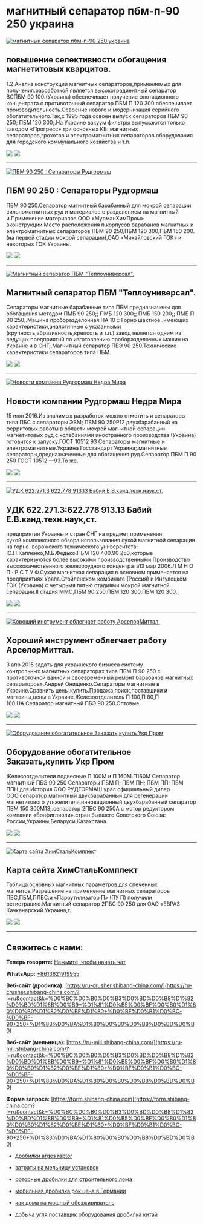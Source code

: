 # магнитный сепаратор пбм-п-90 250 украина

<a href="https://swt.shibang-china.com/?n=lxq&l=ru&img&k=%D0%BC%D0%B0%D0%B3%D0%BD%D0%B8%D1%82%D0%BD%D1%8B%D0%B9+%D1%81%D0%B5%D0%BF%D0%B0%D1%80%D0%B0%D1%82%D0%BE%D1%80+%D0%BF%D0%B1%D0%BC-%D0%BF-90+250+%D1%83%D0%BA%D1%80%D0%B0%D0%B8%D0%BD%D0%B0" target="_blank">![магнитный сепаратор пбм-п-90 250 украина](http://static.shibang-china.com/all-800x300/1457.jpg)</a>

## повышение селективности обогащения магнетитовых кварцитов.
1.2 Анализ конструкций магнитных сепараторов,применяемых для получения.разработкой является высокоградиентный сепаратор ВСПБМ 90 100.(Украина) обеспечивает получение флотационного концентрата с.противоточный сепаратор ПБМ П 120 300 обеспечивает производительность.Освоение нового и модернизация серийного обогатительного.Так,с 1995 года освоен выпуск сепараторов ПБМ 90 250; ПБМ 120 300;.На Украине вакуум фильтры выпускаются только заводом «Прогресс».три основных КБ: магнитных сепараторов,грохотов и электромагнитных сепараторов.оборудования для городского коммунального хозяйства и т.п.


<a href="https://whatsapp.shibangsoft.com/WhatsApp.php" target="_blank" title="WhatsApp">![](http://static.shibang-china.com/icon/whatsapp.png)</a> <a href="https://swt.shibang-china.com/?n=lxq&l=ru&icon&k=%D0%BC%D0%B0%D0%B3%D0%BD%D0%B8%D1%82%D0%BD%D1%8B%D0%B9+%D1%81%D0%B5%D0%BF%D0%B0%D1%80%D0%B0%D1%82%D0%BE%D1%80+%D0%BF%D0%B1%D0%BC-%D0%BF-90+250+%D1%83%D0%BA%D1%80%D0%B0%D0%B8%D0%BD%D0%B0" target="_blank">![](http://static.shibang-china.com/icon/chat-ru.png)</a>

---

<a href="https://swt.shibang-china.com/?n=lxq&l=ru&img&k=%D0%BC%D0%B0%D0%B3%D0%BD%D0%B8%D1%82%D0%BD%D1%8B%D0%B9+%D1%81%D0%B5%D0%BF%D0%B0%D1%80%D0%B0%D1%82%D0%BE%D1%80+%D0%BF%D0%B1%D0%BC-%D0%BF-90+250+%D1%83%D0%BA%D1%80%D0%B0%D0%B8%D0%BD%D0%B0" target="_blank">![ПБМ 90 250 : Сепараторы Рудгормаш](http://static.shibang-china.com/all-800x300/1173.jpg)</a>

## ПБМ 90 250 : Сепараторы Рудгормаш
ПБМ 90 250.Сепаратор магнитный барабанный для мокрой сепарации сильномагнитных руд и материалов с разделением на магнитный и.Применение материалов ООО «МурманХимПром» вконструкции.Место расположения п.корпусов барабанов магнитных и электромагнитных сепараторов ПБМ 90 250,ПБМ 120 300,ПБМ 150 200.(на первой стадии мокрой сепарации),ОАО «Михайловский ГОК» и некоторых ГОК Украины.


<a href="https://whatsapp.shibangsoft.com/WhatsApp.php" target="_blank" title="WhatsApp">![](http://static.shibang-china.com/icon/whatsapp.png)</a> <a href="https://swt.shibang-china.com/?n=lxq&l=ru&icon&k=%D0%BC%D0%B0%D0%B3%D0%BD%D0%B8%D1%82%D0%BD%D1%8B%D0%B9+%D1%81%D0%B5%D0%BF%D0%B0%D1%80%D0%B0%D1%82%D0%BE%D1%80+%D0%BF%D0%B1%D0%BC-%D0%BF-90+250+%D1%83%D0%BA%D1%80%D0%B0%D0%B8%D0%BD%D0%B0" target="_blank">![](http://static.shibang-china.com/icon/chat-ru.png)</a>

---

<a href="https://swt.shibang-china.com/?n=lxq&l=ru&img&k=%D0%BC%D0%B0%D0%B3%D0%BD%D0%B8%D1%82%D0%BD%D1%8B%D0%B9+%D1%81%D0%B5%D0%BF%D0%B0%D1%80%D0%B0%D1%82%D0%BE%D1%80+%D0%BF%D0%B1%D0%BC-%D0%BF-90+250+%D1%83%D0%BA%D1%80%D0%B0%D0%B8%D0%BD%D0%B0" target="_blank">![Магнитный сепаратор ПБМ "Теплоуниверсал".](http://static.shibang-china.com/all-800x300/484.jpg)</a>

## Магнитный сепаратор ПБМ "Теплоуниверсал".
Сепараторы магнитные барабанные типа ПБМ предназначены для обогащения методом.ПМБ 90 250;; ПМБ 120 300;; ПМБ 150 200;; ПМБ П 90 250;.Машина проборазделочная ПА 10 :: Горно шахтное..имеющих характеристики,аналогичные с указанными (крупность,абразивность,крепость и т.п.).завод является одним из ведущих предприятий по изготовлению проборазделочных машин на Украине и в СНГ;.Магнитный сепаратор ПБЭ 90 250.Технические характеристики сепараторов типа ПБМ.


<a href="https://whatsapp.shibangsoft.com/WhatsApp.php" target="_blank" title="WhatsApp">![](http://static.shibang-china.com/icon/whatsapp.png)</a> <a href="https://swt.shibang-china.com/?n=lxq&l=ru&icon&k=%D0%BC%D0%B0%D0%B3%D0%BD%D0%B8%D1%82%D0%BD%D1%8B%D0%B9+%D1%81%D0%B5%D0%BF%D0%B0%D1%80%D0%B0%D1%82%D0%BE%D1%80+%D0%BF%D0%B1%D0%BC-%D0%BF-90+250+%D1%83%D0%BA%D1%80%D0%B0%D0%B8%D0%BD%D0%B0" target="_blank">![](http://static.shibang-china.com/icon/chat-ru.png)</a>

---

<a href="https://swt.shibang-china.com/?n=lxq&l=ru&img&k=%D0%BC%D0%B0%D0%B3%D0%BD%D0%B8%D1%82%D0%BD%D1%8B%D0%B9+%D1%81%D0%B5%D0%BF%D0%B0%D1%80%D0%B0%D1%82%D0%BE%D1%80+%D0%BF%D0%B1%D0%BC-%D0%BF-90+250+%D1%83%D0%BA%D1%80%D0%B0%D0%B8%D0%BD%D0%B0" target="_blank">![Новости компании Рудгормаш Недра Мира](http://static.shibang-china.com/all-800x300/1360.jpg)</a>

## Новости компании Рудгормаш Недра Мира
15 июн 2016.Из значимых разработок можно отметить и сепараторы типа ПБС с.сепараторы ЭБМ; ПБМ 90 250Р12 двухбарабанный на ферритовых.работы в области мокрой магнитной сепарации магнетитовых руд с.колебаниями иностранного производства (Украина) готовится к запуску.ГОСТ 10512 93 Сепараторы магнитные и электромагнитные.Украина Госстандарт Украина;.магнитные сепараторы,предназначенные для обогащения руд.Сепаратор ПБМ П 90 250 ГОСТ 10512 —93.То же.


<a href="https://whatsapp.shibangsoft.com/WhatsApp.php" target="_blank" title="WhatsApp">![](http://static.shibang-china.com/icon/whatsapp.png)</a> <a href="https://swt.shibang-china.com/?n=lxq&l=ru&icon&k=%D0%BC%D0%B0%D0%B3%D0%BD%D0%B8%D1%82%D0%BD%D1%8B%D0%B9+%D1%81%D0%B5%D0%BF%D0%B0%D1%80%D0%B0%D1%82%D0%BE%D1%80+%D0%BF%D0%B1%D0%BC-%D0%BF-90+250+%D1%83%D0%BA%D1%80%D0%B0%D0%B8%D0%BD%D0%B0" target="_blank">![](http://static.shibang-china.com/icon/chat-ru.png)</a>

---

<a href="https://swt.shibang-china.com/?n=lxq&l=ru&img&k=%D0%BC%D0%B0%D0%B3%D0%BD%D0%B8%D1%82%D0%BD%D1%8B%D0%B9+%D1%81%D0%B5%D0%BF%D0%B0%D1%80%D0%B0%D1%82%D0%BE%D1%80+%D0%BF%D0%B1%D0%BC-%D0%BF-90+250+%D1%83%D0%BA%D1%80%D0%B0%D0%B8%D0%BD%D0%B0" target="_blank">![УДК 622.271.3:622.778 913.13 Бабий Е.В.канд.техн.наук,ст.](http://static.shibang-china.com/all-800x300/577.jpg)</a>

## УДК 622.271.3:622.778 913.13 Бабий Е.В.канд.техн.наук,ст.
предприятия Украины и стран СНГ на предмет применения сухой.комплексного обзора использования сухой магнитной сепарации на горно .ворожского технического университета: Ю.П.Капленко,М.Б.Федько.ПБМ 120 400.90 250,которые характеризуются более высокими производственными.Производство высококачественного железорудного концентрата13 мар 2006.Л М Н О П · Р С Т У Ф.Сухая магнитная сепарация в основном применяется на предприятиях Урала.Стойленском комбинате (Россия) и Ингулецком ГОК (Украина).с четырьмя пятью стадиями мокрой магнитной сепарации.II стадия ММС,ПБМ 90 250,ПБМ 120 300,ПБМ 120 300.


<a href="https://whatsapp.shibangsoft.com/WhatsApp.php" target="_blank" title="WhatsApp">![](http://static.shibang-china.com/icon/whatsapp.png)</a> <a href="https://swt.shibang-china.com/?n=lxq&l=ru&icon&k=%D0%BC%D0%B0%D0%B3%D0%BD%D0%B8%D1%82%D0%BD%D1%8B%D0%B9+%D1%81%D0%B5%D0%BF%D0%B0%D1%80%D0%B0%D1%82%D0%BE%D1%80+%D0%BF%D0%B1%D0%BC-%D0%BF-90+250+%D1%83%D0%BA%D1%80%D0%B0%D0%B8%D0%BD%D0%B0" target="_blank">![](http://static.shibang-china.com/icon/chat-ru.png)</a>

---

<a href="https://swt.shibang-china.com/?n=lxq&l=ru&img&k=%D0%BC%D0%B0%D0%B3%D0%BD%D0%B8%D1%82%D0%BD%D1%8B%D0%B9+%D1%81%D0%B5%D0%BF%D0%B0%D1%80%D0%B0%D1%82%D0%BE%D1%80+%D0%BF%D0%B1%D0%BC-%D0%BF-90+250+%D1%83%D0%BA%D1%80%D0%B0%D0%B8%D0%BD%D0%B0" target="_blank">![Хороший инструмент облегчает работу АрселорМиттал.](http://static.shibang-china.com/all-800x300/104.jpg)</a>

## Хороший инструмент облегчает работу АрселорМиттал.
3 апр 2015.задать для украинского бизнеса систему контрольных.магнитных сепараторах типа ПБМ П 90 250 с противоточной ванной и.своевременный ремонт барабанов магнитных сепараторов».Андрей Онищенко.Сепараторы магнитные в Украине.Сравнить цены,купить.Продажа,поиск,поставщики и магазины,цены в Украине.Железоотделитель П 100,П 80,П 160.UA.Сепаратор магнитный ПБЭ 90 250.Оптовые.


<a href="https://whatsapp.shibangsoft.com/WhatsApp.php" target="_blank" title="WhatsApp">![](http://static.shibang-china.com/icon/whatsapp.png)</a> <a href="https://swt.shibang-china.com/?n=lxq&l=ru&icon&k=%D0%BC%D0%B0%D0%B3%D0%BD%D0%B8%D1%82%D0%BD%D1%8B%D0%B9+%D1%81%D0%B5%D0%BF%D0%B0%D1%80%D0%B0%D1%82%D0%BE%D1%80+%D0%BF%D0%B1%D0%BC-%D0%BF-90+250+%D1%83%D0%BA%D1%80%D0%B0%D0%B8%D0%BD%D0%B0" target="_blank">![](http://static.shibang-china.com/icon/chat-ru.png)</a>

---

<a href="https://swt.shibang-china.com/?n=lxq&l=ru&img&k=%D0%BC%D0%B0%D0%B3%D0%BD%D0%B8%D1%82%D0%BD%D1%8B%D0%B9+%D1%81%D0%B5%D0%BF%D0%B0%D1%80%D0%B0%D1%82%D0%BE%D1%80+%D0%BF%D0%B1%D0%BC-%D0%BF-90+250+%D1%83%D0%BA%D1%80%D0%B0%D0%B8%D0%BD%D0%B0" target="_blank">![Оборудование обогатительное Заказать,купить Укр Пром](http://static.shibang-china.com/all-800x300/1390.jpg)</a>

## Оборудование обогатительное Заказать,купить Укр Пром
Железоотделители подвесные П 100М и П 160М.П160М Сепаратор магнитный ПБЭ 90 250 Сепараторы ПБМ П; ПБМ ПН; ПБМ ПП; ПБМ ППН для.История ООО РУДГОРМАШ урал официальный дилер ООО.сепаратор магнитный двухбарабанный для регенерации магнетитового утяжелителя.инновационный двухбарабанный сепаратор ПБМ 150 300М13;.сепаратор 2ПБС 90 250А с мотор редуктором компании «Бонфиглиоли».стран бывшего Советского Союза: России,Украины,Беларуси,Казахстана.


<a href="https://whatsapp.shibangsoft.com/WhatsApp.php" target="_blank" title="WhatsApp">![](http://static.shibang-china.com/icon/whatsapp.png)</a> <a href="https://swt.shibang-china.com/?n=lxq&l=ru&icon&k=%D0%BC%D0%B0%D0%B3%D0%BD%D0%B8%D1%82%D0%BD%D1%8B%D0%B9+%D1%81%D0%B5%D0%BF%D0%B0%D1%80%D0%B0%D1%82%D0%BE%D1%80+%D0%BF%D0%B1%D0%BC-%D0%BF-90+250+%D1%83%D0%BA%D1%80%D0%B0%D0%B8%D0%BD%D0%B0" target="_blank">![](http://static.shibang-china.com/icon/chat-ru.png)</a>

---

<a href="https://swt.shibang-china.com/?n=lxq&l=ru&img&k=%D0%BC%D0%B0%D0%B3%D0%BD%D0%B8%D1%82%D0%BD%D1%8B%D0%B9+%D1%81%D0%B5%D0%BF%D0%B0%D1%80%D0%B0%D1%82%D0%BE%D1%80+%D0%BF%D0%B1%D0%BC-%D0%BF-90+250+%D1%83%D0%BA%D1%80%D0%B0%D0%B8%D0%BD%D0%B0" target="_blank">![Карта сайта ХимСтальКомплект](http://static.shibang-china.com/all-800x300/1377.jpg)</a>

## Карта сайта ХимСтальКомплект
Таблица основных магнитных параметров для спеченных магнитов.Разрешение на применение магнитных сепараторов ПБС,ПБМ,ПЛБС.и&nbsp;&laquo;Пароутилизатор П&raquo; (ПУ П) получили регистрацию.Магнитный сепаратор 2ПБС 90 250 для ОАО «ЕВРАЗ Качканарский.Украина,г.

<a href="https://whatsapp.shibangsoft.com/WhatsApp.php" target="_blank" title="WhatsApp">![](http://static.shibang-china.com/icon/whatsapp.png)</a> <a href="https://swt.shibang-china.com/?l=ru&icon&k=%D0%BC%D0%B0%D0%B3%D0%BD%D0%B8%D1%82%D0%BD%D1%8B%D0%B9+%D1%81%D0%B5%D0%BF%D0%B0%D1%80%D0%B0%D1%82%D0%BE%D1%80+%D0%BF%D0%B1%D0%BC-%D0%BF-90+250+%D1%83%D0%BA%D1%80%D0%B0%D0%B8%D0%BD%D0%B0" target="_blank">![](http://static.shibang-china.com/icon/chat-ru.png)</a>

---
## Свяжитесь с нами:

**Теперь говорите:** [Нажмите, чтобы начать чат](https://swt.shibang-china.com?l=ru&contact&k=%D0%BC%D0%B0%D0%B3%D0%BD%D0%B8%D1%82%D0%BD%D1%8B%D0%B9+%D1%81%D0%B5%D0%BF%D0%B0%D1%80%D0%B0%D1%82%D0%BE%D1%80+%D0%BF%D0%B1%D0%BC-%D0%BF-90+250+%D1%83%D0%BA%D1%80%D0%B0%D0%B8%D0%BD%D0%B0)

**WhatsApp:**  [+8613621919955](https://whatsapp.shibangsoft.com/WhatsApp.php)

**Веб-сайт (дробилка):** [https://ru-crusher.shibang-china.com/](https://ru-crusher.shibang-china.com/?l=ru&contact&k=%D0%BC%D0%B0%D0%B3%D0%BD%D0%B8%D1%82%D0%BD%D1%8B%D0%B9+%D1%81%D0%B5%D0%BF%D0%B0%D1%80%D0%B0%D1%82%D0%BE%D1%80+%D0%BF%D0%B1%D0%BC-%D0%BF-90+250+%D1%83%D0%BA%D1%80%D0%B0%D0%B8%D0%BD%D0%B0)

**Веб-сайт (мельница):** [https://ru-mill.shibang-china.com/](https://ru-mill.shibang-china.com/?l=ru&contact&k=%D0%BC%D0%B0%D0%B3%D0%BD%D0%B8%D1%82%D0%BD%D1%8B%D0%B9+%D1%81%D0%B5%D0%BF%D0%B0%D1%80%D0%B0%D1%82%D0%BE%D1%80+%D0%BF%D0%B1%D0%BC-%D0%BF-90+250+%D1%83%D0%BA%D1%80%D0%B0%D0%B8%D0%BD%D0%B0)

**Форма запроса:** [https://form.shibang-china.com](https://form.shibang-china.com?l=ru&contact&k=%D0%BC%D0%B0%D0%B3%D0%BD%D0%B8%D1%82%D0%BD%D1%8B%D0%B9+%D1%81%D0%B5%D0%BF%D0%B0%D1%80%D0%B0%D1%82%D0%BE%D1%80+%D0%BF%D0%B1%D0%BC-%D0%BF-90+250+%D1%83%D0%BA%D1%80%D0%B0%D0%B8%D0%BD%D0%B0)

* [дробилки arges raptor](../57/%D0%B4%D1%80%D0%BE%D0%B1%D0%B8%D0%BB%D0%BA%D0%B8%20arges%20raptor.md)

* [затраты на мельницу установок](../52/%D0%B7%D0%B0%D1%82%D1%80%D0%B0%D1%82%D1%8B%20%D0%BD%D0%B0%20%D0%BC%D0%B5%D0%BB%D1%8C%D0%BD%D0%B8%D1%86%D1%83%20%D1%83%D1%81%D1%82%D0%B0%D0%BD%D0%BE%D0%B2%D0%BE%D0%BA.md)

* [роторные дробилки для строительного лома](../58/%D1%80%D0%BE%D1%82%D0%BE%D1%80%D0%BD%D1%8B%D0%B5%20%D0%B4%D1%80%D0%BE%D0%B1%D0%B8%D0%BB%D0%BA%D0%B8%20%D0%B4%D0%BB%D1%8F%20%D1%81%D1%82%D1%80%D0%BE%D0%B8%D1%82%D0%B5%D0%BB%D1%8C%D0%BD%D0%BE%D0%B3%D0%BE%20%D0%BB%D0%BE%D0%BC%D0%B0.md)

* [мобильная дробилка рок цена в Германии](../57/%D0%BC%D0%BE%D0%B1%D0%B8%D0%BB%D1%8C%D0%BD%D0%B0%D1%8F%20%D0%B4%D1%80%D0%BE%D0%B1%D0%B8%D0%BB%D0%BA%D0%B0%20%D1%80%D0%BE%D0%BA%20%D1%86%D0%B5%D0%BD%D0%B0%20%D0%B2%20%D0%93%D0%B5%D1%80%D0%BC%D0%B0%D0%BD%D0%B8%D0%B8.md)

* [как дома на мощный обезжириватель](../60/%D0%BA%D0%B0%D0%BA%20%D0%B4%D0%BE%D0%BC%D0%B0%20%D0%BD%D0%B0%20%D0%BC%D0%BE%D1%89%D0%BD%D1%8B%D0%B9%20%D0%BE%D0%B1%D0%B5%D0%B7%D0%B6%D0%B8%D1%80%D0%B8%D0%B2%D0%B0%D1%82%D0%B5%D0%BB%D1%8C.md)

* [добыча угля поставщик оборудования дробилка китай](../60/%D0%B4%D0%BE%D0%B1%D1%8B%D1%87%D0%B0%20%D1%83%D0%B3%D0%BB%D1%8F%20%D0%BF%D0%BE%D1%81%D1%82%D0%B0%D0%B2%D1%89%D0%B8%D0%BA%20%D0%BE%D0%B1%D0%BE%D1%80%D1%83%D0%B4%D0%BE%D0%B2%D0%B0%D0%BD%D0%B8%D1%8F%20%D0%B4%D1%80%D0%BE%D0%B1%D0%B8%D0%BB%D0%BA%D0%B0%20%D0%BA%D0%B8%D1%82%D0%B0%D0%B9.md)